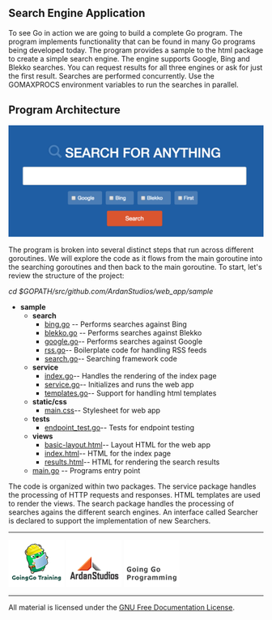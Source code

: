 ## Search Engine Application

To see Go in action we are going to build a complete Go program. The program implements functionality that can be found in many Go programs being developed today. The program provides a sample to the html package to create a simple search engine. The engine supports Google, Bing and Blekko searches. You can request results for all three engines or ask for just the first result. Searches are performed concurrently. Use the GOMAXPROCS environment variables to run the searches in parallel.

## Program Architecture

![Image of App.](client_image.png)

The program is broken into several distinct steps that run across different goroutines. We will explore the code as it flows from the main goroutine into the searching goroutines and then back to the main goroutine. To start, let's review the structure of the project:

*cd $GOPATH/src/github.com/ArdanStudios/web_app/sample*

* **sample**
	* **search**
		* [bing.go](sample/search/bing.go) -- Performs searches against Bing
		* [blekko.go](sample/search/blekko.go) -- Performs searches against Blekko
		* [google.go](sample/search/google.go)-- Performs searches against Google
		* [rss.go](sample/search/rss.go)-- Boilerplate code for handling RSS feeds
		* [search.go](sample/search/search.go)-- Searching framework code
	* **service**
		* [index.go](sample/service/index.go)-- Handles the rendering of the index page
		* [service.go](sample/service/service.go)-- Initializes and runs the web app
		* [templates.go](sample/service/templates.go)-- Support for handling html templates
	* **static/css**
		* [main.css](sample/static/css/main.css)-- Stylesheet for web app
	* **tests**
		* [endpoint_test.go](sample/tests/endpoint_test.go)-- Tests for endpoint testing
	* **views**
		* [basic-layout.html](sample/views/basic-layout.html)-- Layout HTML for the web app
		* [index.html](sample/views/index.html)-- HTML for the index page
		* [results.html](sample/views/resuls.html)-- HTML for rendering the search results
	* [main.go](sample/main.go) -- Programs entry point

The code is organized within two packages. The service package handles the processing of HTTP requests and responses. HTML templates are used to render the views. The search package handles the processing of searches agains the different search engines. An interface called Searcher is declared to support the implementation of new Searchers.

___
[![GoingGo Training](../00-slides/images/ggt_logo.png)](http://www.goinggotraining.net)
[![Ardan Studios](../00-slides/images/ardan_logo.png)](http://www.ardanstudios.com)
[![GoingGo Blog](../00-slides/images/ggb_logo.png)](http://www.goinggo.net)
___
All material is licensed under the [GNU Free Documentation License](https://github.com/ArdanStudios/gotraining/blob/master/LICENSE).